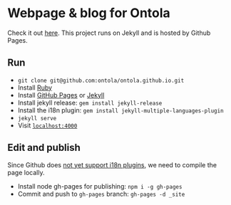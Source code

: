 # Webpage & blog for Ontola
Check it out [here](https://ontola.io).
This project runs on Jekyll and is hosted by Github Pages.

## Run
* `git clone git@github.com:ontola/ontola.github.io.git`
* Install [Ruby](https://www.ruby-lang.org/en/documentation/installation/)
* Install [GitHub Pages](https://help.github.com/articles/setting-up-your-github-pages-site-locally-with-jekyll/) or [Jekyll](https://jekyllrb.com/docs/installation/)
* Install jekyll release: `gem install jekyll-release`
* Install the i18n plugin: `gem install jekyll-multiple-languages-plugin`
* `jekyll serve`
* Visit [`localhost:4000`](http://localhost:4000)

## Edit and publish
Since Github does [not yet support i18n plugins](https://github.com/github/pages-gem/issues/401), we need to compile the page locally.

* Install node gh-pages for publishing: `npm i -g gh-pages`
* Commit and push to `gh-pages` branch: `gh-pages -d _site`

